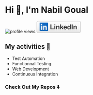 # Hi 👋, I'm Nabil Goual

![profile views](https://visitor-badge.glitch.me/badge?page_id=Nabil-bali.nabil-bali&right_color=#58a6ff)
<a href="https://www.linkedin.com/in/nabil-goual-developpeur/"><img src="assets/img/linkedin.svg" alt="LinkedIn"></a>

## My activities 🎯

- Test Automation
- Functionnal Testing
- Web Development
- Continuous Integration

### Check Out My Repos ⬇️

